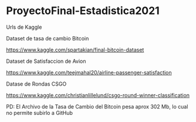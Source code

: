 # ProyectoFinal-Estadistica2021

Urls de Kaggle

Dataset de tasa de cambio Bitcoin

https://www.kaggle.com/spartakian/final-bitcoin-dataset

Dataset de Satisfaccion de Avion

https://www.kaggle.com/teejmahal20/airline-passenger-satisfaction

Datase de Rondas CSGO

https://www.kaggle.com/christianlillelund/csgo-round-winner-classification

PD: El Archivo de la Tasa de Cambio del Bitcoin pesa aprox 302 Mb, lo cual no permite subirlo a GitHub
